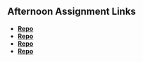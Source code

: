 ## Afternoon Assignment Links

* **[Repo](https://github.com/everettsmith928/gregsListNode)**
* **[Repo](https://github.com/everettsmith928/gregsListNode)**
* **[Repo](https://github.com/everettsmith928/planetParty)**
* **[Repo](https://github.com/everettsmith928/<ASSIGNMENT_REPO>)**
